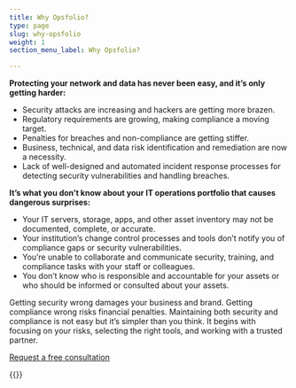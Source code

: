 ```yaml
---
title: Why Opsfolio?
type: page
slug: why-opsfolio
weight: 1
section_menu_label: Why Opsfolio?

---
```

**Protecting your network and data has never been easy, and it’s only getting harder:**

* Security attacks are increasing and hackers are getting more brazen.
* Regulatory requirements are growing, making compliance a moving target.
* Penalties for breaches and non-compliance are getting stiffer.
* Business, technical, and data risk identification and remediation are now a necessity.
* Lack of well-designed and automated incident response processes for detecting security vulnerabilities and handling breaches.

**It’s what you don’t know about your IT operations portfolio that causes dangerous surprises:**

* Your IT servers, storage, apps, and other asset inventory may not be documented, complete, or accurate.
* Your institution’s change control processes and tools don’t notify you of compliance gaps or security vulnerabilities.
* You’re unable to collaborate and communicate security, training, and compliance tasks with your staff or colleagues.
* You don’t know who is responsible and accountable for your assets or who should be informed or consulted about your assets.


Getting security wrong damages your business and brand. Getting compliance wrong risks financial penalties. Maintaining both security and compliance is not easy but it’s simpler than you think.
It begins with focusing on your risks, selecting the right tools, and working with a trusted partner.

[ Request a free consultation ](/solutions/opsfolio/register)


{{<benefits type="opsfolio-benefit" column="4">}}
